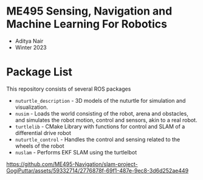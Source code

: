 # ME495 Sensing, Navigation and Machine Learning For Robotics
* Aditya Nair
* Winter 2023
# Package List
This repository consists of several ROS packages
- `nuturtle_description` - 3D models of the nuturtle for simulation and visualization.
- `nusim` - Loads the world consisting of the robot, arena and obstacles, and simulates the robot motion, control and sensors, akin to a real robot.
- `turtlelib` - CMake Library with functions for control and SLAM of a differential drive robot
- `nuturtle_control` - Handles the control and sensing related to the wheels of the robot
- `nuslam` - Performs EKF SLAM using the turtlelbot

https://github.com/ME495-Navigation/slam-project-GogiPuttar/assets/59332714/2776878f-69f1-487e-9ec8-3d6d252ae449